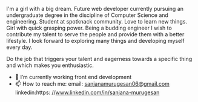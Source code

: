 I'm a girl with a big dream. Future web developer currently pursuing an undergraduate degree in the discipline of Computer Science and engineering. Student at spotknack community. Love to learn new things. Girl with quick grasping power. Being a budding engineer I wish to contribute my talent to serve the people and provide them with a better lifestyle. I look forward to exploring many things and developing myself every day. 

Do the job that triggers your talent and eagerness towards a specific thing and which makes you enthusiastic.


- 🌱 I’m currently working front end development
- 📫 How to reach me: email: sanjanamurugesan06@gmail.com
                      linkedin:https: //www.linkedin.com/in/sanjana-murugesan

